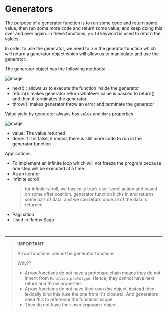 # Generators

The purpose of a generator function is to run some code and return some value, then run some more code and return some value, and keep doing this over and over again.
In these functions, `yield` keyword is used to return the values.

In order to use the generator, we need to run the genrator function which will return a generator object which will allow us to manipulate and use the generator.

The generator object has the following methods:

![image](https://github.com/anushkadeshpande/js-scratchpad/assets/53345232/2c9d3175-c273-4e2a-8b30-87b779180cad)

- next() : allows us to execute the function inside the generator
- return(): makes generator return whatever value is passed to return() and then it terminates the generator
- throw(): makes generator throw an error and terminate the generator

Value yield by generator always has `value` and `done` properties

![image](https://github.com/anushkadeshpande/js-scratchpad/assets/53345232/6a0c1150-9da1-4378-9045-29996a1a2c61)

- value: The value returned
- done: If it is false, it means there is still more code to run in the generator function

Applications:
- To implement an infinite loop which will not freeze the program because one step will be executed at a time.
- As an iterator
- Infinite scroll
    > for infinite scroll, we basically track user scroll action and based on some offet position, generator function kicks in and returns some part of data, and we can return once all of the data is returned
- Pagination
- Used in Redux Saga

<br>
<hr>

> **IMPORTANT**
> 
> Arrow functions *cannot* be generator functions
>
> Why??
>
> - Arrow functions do not have a prototype chain means they do not inherit from `Function.prototype`. Hence, they cannot have next, return and throw properties 
> - Arrow functions do not have their own *this* object, instead they lexically bind this (use the one from it's closure). And generators need *this* to reference the functions scope
> - They do not have their own `arguments` object
